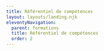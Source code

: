 ```yaml
---
title: Référentiel de compétences
layout: layouts/landing.njk
eleventyNavigation:
  parent: formations
  title: Référentiel de compétences
  order: 2
---
```

